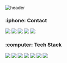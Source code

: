 
![header](https://capsule-render.vercel.app/api?type=waving&color=00ADD8&height=300&section=header&text=Younkyum%20Jin&fontSize=90&desc=HUFS%202021)

<h3><b>:iphone:  Contact</b></h3>

<a href="https://www.instagram.com/youn_0103_ant/" target="_blank"><img src="https://img.shields.io/badge/youn_0103_ant-E4405F?style=flat-square&logo=instagram&logoColor=ffffff"/></a>
<a href="https://www.notion.so/YounKyum-ON-ve-eb343f49c4ec41f49a7a74ed1e69cbba" target="_blank"><img src="https://img.shields.io/badge/notion-000000?style=flat-square&logo=Notion&logoColor=ffffff"/></a>
<img src="https://img.shields.io/badge/jinyounkyum@gmail.com-EA4335?style=flat-square&logo=Gmail&logoColor=ffffff"/></a>
<img src="https://img.shields.io/badge/jinyounkyum@naver.com-03C75A?style=flat-square&logo=Naver&logoColor=ffffff"/></a>
<a href="https://github.com/Younkyum" target="_blank"><img src="https://img.shields.io/badge/github-181717?style=flat-square&logo=GitHub&logoColor=ffffff"/></a>

<h3><b>:computer:  Tech Stack</b></h3>

<img src="https://img.shields.io/badge/Python-3776AB?style=flat-square&logo=python&logoColor=ffffff"/></a>
<img src="https://img.shields.io/badge/Go-00ADD8?style=flat-square&logo=Go&logoColor=ffffff"/></a>
<img src="https://img.shields.io/badge/Swift-FA7343?style=flat-square&logo=Swift&logoColor=ffffff"/></a>
<img src="https://img.shields.io/badge/C++-00599C?style=flat-square&logo=C%2B%2B&logoColor=ffffff"/></a>
<img src="https://img.shields.io/badge/OpenCV-5C3EE8?style=flat-square&logo=OpenCV&logoColor=ffffff"/></a>
<img src="https://img.shields.io/badge/TensorFlow-FF6F00?style=flat-square&logo=TensorFlow&logoColor=ffffff"/></a>
<img src="https://img.shields.io/badge/Xcode-147EFB?style=flat-square&logo=Xcode&logoColor=ffffff"/></a>
